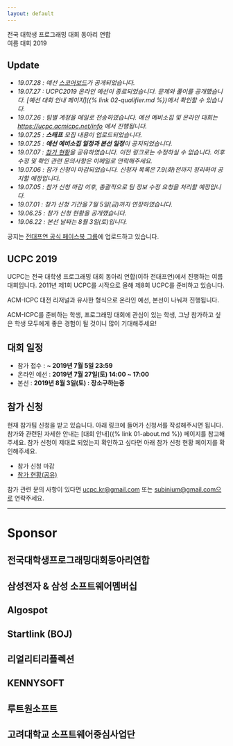 ```yaml
---
layout: default
---
```


<div class="main-pic-wrapper">
  <img id="main-pic" src="">
  <div class="main-pic-overlay"></div>
  <div class="main-pic-overlay-text">
    전국 대학생 프로그래밍 대회 동아리 연합 <br />
    여름 대회 2019
  </div>
</div>

## Update

- *19.07.28 : 예선 [스코어보드](https://ucpc.acmicpc.net/contest/spotboard/449)가 공개되었습니다.*
- *19.07.27 : UCPC2019 온라인 예선이 종료되었습니다. 문제와 풀이를 공개했습니다. [예선 대회 안내 페이지]({% link 02-qualifier.md %})에서 확인할 수 있습니다.*
- *19.07.26 : 팀별 계정을 메일로 전송하였습니다. 예선 예비소집 및 온라인 대회는 https://ucpc.acmicpc.net/info 에서 진행됩니다.*
- *19.07.25 : **스태프** 모집 내용이 업로드되었습니다.*
- *19.07.25 : **예선 예비소집 일정과 본선 일정**이 공지되었습니다.*
- *19.07.07 : [참가 현황](https://docs.google.com/spreadsheets/d/1ps3LDcKXaZqVgQu4lhjAu9pmDPv9ZL4DH6iSIiIoam4/edit?usp=sharing)을 공유하였습니다. 이전 링크로는 수정하실 수 없습니다. 이후 수정 및 확인 관련 문의사항은 이메일로 연락해주세요.*
- *19.07.06 : 참가 신청이 마감되었습니다. 신청자 목록은 7.9(화)전까지 정리하여 공지할 예정입니다.*
- *19.07.05 : 참가 신청 마감 이후, 총괄적으로 팀 정보 수정 요청을 처리할 예정입니다.*
- *19.07.01 : 참가 신청 기간을 7월 5일(금)까지 연장하였습니다.*
- *19.06.25 : 참가 신청 현황을 공개했습니다.*
- *19.06.22 : 본선 날짜는 8월 3일(토)입니다.*

공지는 [전대프연 공식 페이스북 그룹](https://web.facebook.com/groups/250186671672125?_rdc=1&_rdr)에 업로드하고 있습니다.

## UCPC 2019

UCPC는 전국 대학생 프로그래밍 대회 동아리 연합(이하 전대프연)에서 진행하는 여름 대회입니다.
2011년 제1회 UCPC를 시작으로 올해 제8회 UCPC를 준비하고 있습니다.

ACM-ICPC 대전 리저널과 유사한 형식으로 온라인 예선, 본선이 나눠져 진행됩니다.

ACM-ICPC를 준비하는 학생, 프로그래밍 대회에 관심이 있는 학생, 그냥 참가하고 싶은 학생 모두에게
좋은 경험이 될 것이니 많이 기대해주세요!

## 대회 일정

 * 참가 접수 : **~ 2019년 7월 5일 23:59**
 * 온라인 예선 : **2019년 7월 27일(토) 14:00 ~ 17:00**
 * 본선 : **2019년 8월 3일(토) : 장소구하는중**

## 참가 신청

현재 참가팀 신청을 받고 있습니다. 아래 링크에 들어가 신청서를 작성해주시면 됩니다.
참가와 관련된 자세한 안내는 [대회 안내]({% link 01-about.md %}) 페이지를 참고해주세요.
참가 신청이 제대로 되었는지 확인하고 싶다면 아래 참가 신청 현황 페이지를 확인해주세요.

- 참가 신청 마감
- [참가 현황(공유)](https://docs.google.com/spreadsheets/d/1ps3LDcKXaZqVgQu4lhjAu9pmDPv9ZL4DH6iSIiIoam4/edit?usp=sharing)

참가 관련 문의 사항이 있다면 ucpc.kr@gmail.com 또는 subinium@gmail.com으로 연락주세요.

---
# Sponsor

## 전국대학생프로그래밍대회동아리연합
## 삼성전자 & 삼성 소프트웨어멤버십
## Algospot
## Startlink (BOJ)
## 리얼리티리플렉션
## KENNYSOFT
## 루트원소프트
## 고려대학교 소프트웨어중심사업단

<script type="text/javascript">
  function lpad(num, pad_str, len) {
    var str = num.toString();
    while (str.length < len) {
      str = pad_str + str;
    }
    return str;
  }
  window.onload = function () {
    var picture_num = Math.floor(Math.random() * 10);
    var picture_name = 'main-pic-' + lpad(picture_num, '0', 2) + '.jpg';
    var path = '{{ "/assets/" | relative_url }}' + picture_name;
    document.getElementById('main-pic').src = path;
  };
</script>
